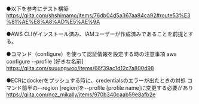 ●以下を参考にテスト構築
https://qiita.com/shshimamo/items/76db04d5a367aa84ca92#route53%E3%81%AE%E8%A8%AD%E5%AE%9A

●AWS CLIがインストール済み、IAMユーザーが作成済みであることを前提とする。

●コマンド（configure）を使って認証情報を設定する時の注意事項
aws configure --profile [好きな名前]
https://qiita.com/suuungwoo/items/66f39ac1d12c7a800d98

●ECRにdockerをプッシュする時に、credentialsのエラーが出たときの対処
コマンド前半の--region [region]を--profile [profile name]に変更する必要があり
https://qiita.com/noz_mikally/items/970b340caab59e8afb2e